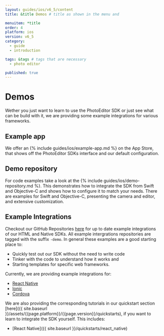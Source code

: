 ```yaml
---
layout: guides/ios/v6_5/content
title: &title Demos # title as shown in the menu and 

menuitem: *title
order: 4
platform: ios
version: v6_5
category: 
  - guide
  - introduction

tags: &tags # tags that are necessary
  - photo editor 

published: true
---
```


# Demos

Wether you just want to learn to use the PhotoEditor SDK or just see what can be build with it, we are providing some example integrations for various frameworks.

## Example app

We offer an {% include guides/ios/example-app.md %} on the App Store, that shows off the PhotoEditor SDKs interface and our default configuration.

## Demo repository
For code examples take a look at the {% include guides/ios/demo-repository.md %}. This demonstrates how to integrate the SDK from Swift and Objective-C and shows how to configure it to match your needs. There are examples for Swift and Objective-C, presenting the camera and editor, and extensive customization.

## Example Integrations

Checkout our GitHub Repositories [here](https://github.com/imgly/) for up to date example integrations of our HTML and Native SDKs. 
All example intergrations repositories are tagged with the suffix `-demo`. In general these examples are a good starting place to:

 * Quickly test out our SDK without the need to write code
 * Tinker with the code to understand how it works and
 * Starting templates for specific web frameworks.

 Currently, we are providing example integrations for:

  * [React Native](https://github.com/imgly/pesdk-react-native-demo) 
  * [Ionic](https://github.com/imgly/pesdk-ionic-demo)
  * [Cordova](https://github.com/imgly/pesdk-cordova-demo)

We are also providing the corresponding tutorials in our quickstart section [here]({{ site.baseurl }}/assets/{{page.platform}}/{{page.version}}/quickstarts), if you want to learn to integrate the SDK yourself. This includes:

  * [React Native]({{ site.baseurl }}/quickstarts/react_native)
